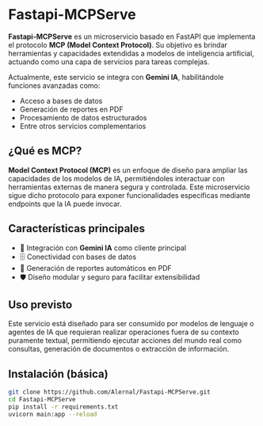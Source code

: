 # Fastapi-MCPServe

**Fastapi-MCPServe** es un microservicio basado en FastAPI que implementa el protocolo **MCP (Model Context Protocol)**. Su objetivo es brindar herramientas y capacidades extendidas a modelos de inteligencia artificial, actuando como una capa de servicios para tareas complejas.

Actualmente, este servicio se integra con **Gemini IA**, habilitándole funciones avanzadas como:

- Acceso a bases de datos
- Generación de reportes en PDF
- Procesamiento de datos estructurados
- Entre otros servicios complementarios

## ¿Qué es MCP?

**Model Context Protocol (MCP)** es un enfoque de diseño para ampliar las capacidades de los modelos de IA, permitiéndoles interactuar con herramientas externas de manera segura y controlada. Este microservicio sigue dicho protocolo para exponer funcionalidades específicas mediante endpoints que la IA puede invocar.

## Características principales

- 🧠 Integración con **Gemini IA** como cliente principal
- 🗄️ Conectividad con bases de datos
- 🧾 Generación de reportes automáticos en PDF
- 🛡️ Diseño modular y seguro para facilitar extensibilidad

## Uso previsto

Este servicio está diseñado para ser consumido por modelos de lenguaje o agentes de IA que requieran realizar operaciones fuera de su contexto puramente textual, permitiendo ejecutar acciones del mundo real como consultas, generación de documentos o extracción de información.

## Instalación (básica)

```bash
git clone https://github.com/Alernal/Fastapi-MCPServe.git
cd Fastapi-MCPServe
pip install -r requirements.txt
uvicorn main:app --reload

